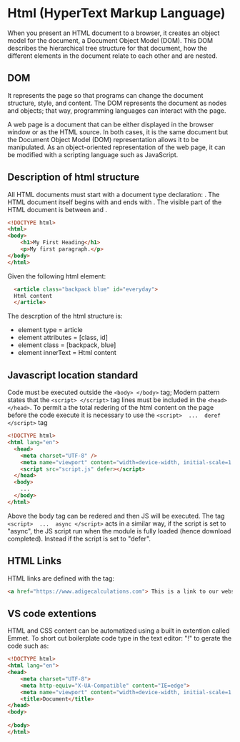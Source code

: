 # Html (HyperText Markup Language)

When you present an HTML document to a browser, it creates an object model 
for the document, a Document Object Model (DOM). This DOM describes the
hierarchical tree structure for that document, how the different elements
in the document relate to each other and are nested. 

## DOM

It represents the page so that programs can change the document structure, style,
and content. The DOM represents the document as nodes and objects; that way,
programming languages can interact with the page.

A web page is a document that can be either displayed in the browser window 
or as the HTML source. In both cases, it is the same document but the Document
Object Model (DOM) representation allows it to be manipulated.
As an object-oriented representation of the web page, it can be modified 
with a scripting language such as JavaScript.

## Description of html structure

All HTML documents must start with a document type declaration: <!DOCTYPE html>.
The HTML document itself begins with <html> and ends with </html>.
The visible part of the HTML document is between <body> and </body>. 

```html
<!DOCTYPE html>
<html>
<body>
	<h1>My First Heading</h1>
	<p>My first paragraph.</p>
</body>
</html> 
```

Given the following html element:

```html
  <article class="backpack blue" id="everyday">
  Html content
  </article>
```
The descrption of the html structure is:

- element type = article
- element attributes = [class, id]
- element class = [backpack, blue]
- element innerText = Html content

## Javascript location standard
Code must be executed outside the ```<body> </body>``` tag;
Modern pattern states that the ```<script> </script>``` tag lines must be 
included in the ```<head> </head>```. To permit a the total redering of the html
content on the page before the code execute it is necessary to use the ```<script>  ...  deref </script>```
tag 

```html
<!DOCTYPE html>
<html lang="en">
  <head>
    <meta charset="UTF-8" />
    <meta name="viewport" content="width=device-width, initial-scale=1.0" />
    <script src="script.js" defer></script>
  </head>
  <body>
	...
  </body>
</html>
```

Above the body tag can be redered and then JS will be executed. The tag ```<script>  ...  async </script>```
acts in a similar way, if the script is set to "async", the JS script run when
the module is fully loaded (hence download completed). Instead if the script
is set to "defer".

## HTML Links

HTML links are defined with the <a> tag:
```html
<a href="https://www.adigecalculations.com"> This is a link to our website </a> 
```
## VS code extentions

HTML and CSS content can be automatized using a built in extention called Emmet. To short cut boilerplate code type in the text editor: "!" to gerate the code such as:

```html
<!DOCTYPE html>
<html lang="en">
<head>
    <meta charset="UTF-8">
    <meta http-equiv="X-UA-Compatible" content="IE=edge">
    <meta name="viewport" content="width=device-width, initial-scale=1.0">
    <title>Document</title>
</head>
<body>
    
</body>
</html>
```